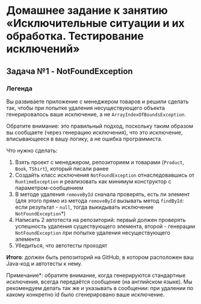 # Домашнее задание к занятию «Исключительные ситуации и их обработка. Тестирование исключений»
## Задача №1 - NotFoundException
### Легенда
Вы развиваете приложение с менеджером товаров и решили сделать так, чтобы при попытке удаления несуществующего объекта генерировалось ваше исключение, а не `ArrayIndexOfBoundsException`.

Обратите внимание: это правильный подход, поскольку таким образом вы сообщаете (через генерацию исключения), что это исключение, вписывающееся в вашу логику, а не ошибка программиста.

Что нужно сделать:
1. Взять проект с менеджером, репозиторием и товарами (`Product`, `Book`, `TShirt`), который писали ранее
1. Создайть класс исключения `NotFoundException` отнаследовавшись от `RuntimeException` и реализовать как минимум конструктор с параметром-сообщением 
1. В методе удаления `removeById` сначала проверять, есть ли элемент (для этого прямо из метода `removeById` вызывать метод `findById`: если результат - `null`, тогда выкидывать исключение `NotFoundException`*)
1. Написать 2 автотеста на репозиторий: первый должен проверять успешность удаления существующего элемента, второй - генерации `NotFoundException` при попытке удаления несуществующего элемента
1. Убедиться, что автотесты проходят 

**Итого**: должен быть репозиторий на GitHub, в котором расположен ваш Java-код и автотесты к нему.

Примечание*: обратите внимание, когда генерируются стандартные исключения, всегда передаётся сообщение (на английском языке). Мы рекомендуем делать так же и указывать в сообщении: при удалении по какому конкретно id было сгенерировано ваше исключение.
